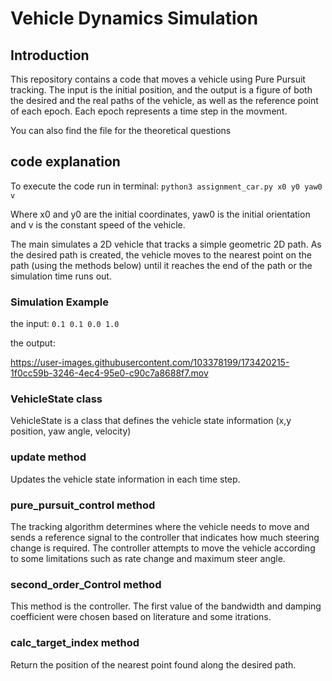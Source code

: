 # Vehicle Dynamics Simulation
## Introduction 
This repository contains a code that moves a vehicle using Pure Pursuit tracking.
The input is the initial position, and the output is a figure of both the desired and the real paths of the vehicle, as well as the reference point of each epoch. Each epoch represents a time step in the movment.

You can also find the file for the theoretical questions

## code explanation 
To execute the code run in terminal: `python3 assignment_car.py x0 y0 yaw0 v`

Where x0 and y0 are the initial coordinates, yaw0 is the initial orientation and v is the constant speed of the vehicle. 

The main simulates a 2D vehicle that tracks a simple geometric 2D path. As the desired path is created, the vehicle moves to the nearest point on the path (using the methods below) until it reaches the end of the path or the simulation time runs out. 

### Simulation Example

the input: `0.1 0.1 0.0 1.0` 

the output:

https://user-images.githubusercontent.com/103378199/173420215-1f0cc59b-3246-4ec4-95e0-c90c7a8688f7.mov



### VehicleState class
VehicleState is a class that defines the vehicle state information (x,y position, yaw angle, velocity)   

### update method
Updates the vehicle state information in each time step. 

### pure_pursuit_control method 

The tracking algorithm determines where the vehicle needs to move and sends a reference signal to the controller that indicates how much steering change is required. The controller attempts to move the vehicle according to some limitations such as rate change and maximum steer angle.

### second_order_Control method

This method is the controller. The first value of the bandwidth and damping coefficient were chosen based on literature and some itrations.  

### calc_target_index method
Return the position of the nearest point found along the desired path.








